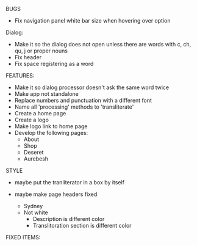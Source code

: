 BUGS

- Fix navigation panel white bar size when hovering over option

Dialog:
- Make it so the dialog does not open unless there are words with c, ch, qu, j or proper nouns
- Fix header
- Fix space registering as a word


FEATURES:

- Make it so dialog processor doesn't ask the same word twice
- Make app not standalone
- Replace numbers and punctuation with a different font
- Name all 'processing' methods to 'transliterate'
- Create a home page
- Create a logo
- Make logo link to home page
- Develop the following pages:
    - About
    - Shop
    - Deseret
    - Aurebesh

STYLE
- maybe put the tranliterator in a box by itself
- maybe make page headers fixed

    - Sydney
    - Not white
        - Description is different color
        - Translitoration section is different color

FIXED ITEMS: